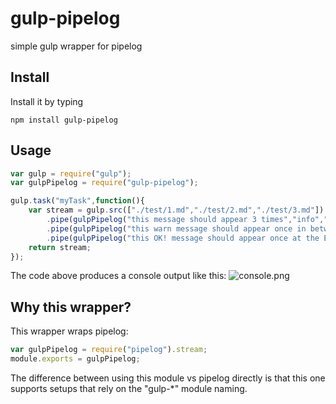# gulp-pipelog
simple gulp wrapper for pipelog

## Install
Install it by typing

```
npm install gulp-pipelog
```

## Usage
```javascript
var gulp = require("gulp");
var gulpPipelog = require("gulp-pipelog");

gulp.task("myTask",function(){
    var stream = gulp.src(["./test/1.md","./test/2.md","./test/3.md"])
        .pipe(gulpPipelog("this message should appear 3 times","info","forEach"))
        .pipe(gulpPipelog("this warn message should appear once in between the three info messages","warn","atStart"))
        .pipe(gulpPipelog("this OK! message should appear once at the End","ok","atEnd"));
    return stream;
});
```

The code above produces a console output like this:
![console.png](https://mediaserve.lossless.digital/github.com/pushrocks/gulp-pipelog/console.png)

## Why this wrapper?
This wrapper wraps pipelog:

```javascript
var gulpPipelog = require("pipelog").stream;
module.exports = gulpPipelog;
```

The difference between using this module vs pipelog directly is that this one supports setups that rely
on the "gulp-*" module naming. 
